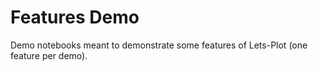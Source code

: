 ﻿# Features Demo

Demo notebooks meant to demonstrate some features of Lets-Plot (one feature per demo).
